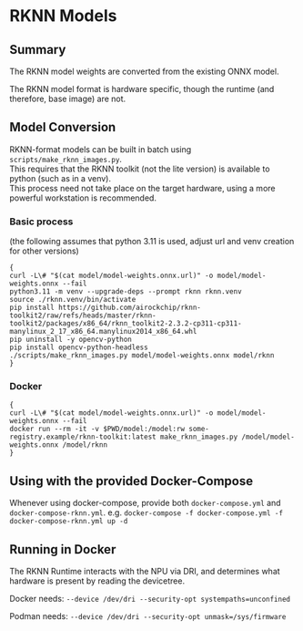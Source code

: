 # RKNN Models

## Summary
The RKNN model weights are converted from the existing ONNX model.

The RKNN model format is hardware specific, though the runtime (and therefore, base image) are not.

## Model Conversion
RKNN-format models can be built in batch using `scripts/make_rknn_images.py`.  
This requires that the RKNN toolkit (not the lite version) is available to python (such as in a venv).  
This process need not take place on the target hardware, using a more powerful workstation is recommended.

### Basic process
(the following assumes that python 3.11 is used, adjust url and venv creation for other versions)
```shell
{
curl -L\# "$(cat model/model-weights.onnx.url)" -o model/model-weights.onnx --fail
python3.11 -m venv --upgrade-deps --prompt rknn rknn.venv 
source ./rknn.venv/bin/activate
pip install https://github.com/airockchip/rknn-toolkit2/raw/refs/heads/master/rknn-toolkit2/packages/x86_64/rknn_toolkit2-2.3.2-cp311-cp311-manylinux_2_17_x86_64.manylinux2014_x86_64.whl
pip uninstall -y opencv-python
pip install opencv-python-headless
./scripts/make_rknn_images.py model/model-weights.onnx model/rknn
}
```

### Docker
```shell
{
curl -L\# "$(cat model/model-weights.onnx.url)" -o model/model-weights.onnx --fail
docker run --rm -it -v $PWD/model:/model:rw some-registry.example/rknn-toolkit:latest make_rknn_images.py /model/model-weights.onnx /model/rknn 
}
```

## Using with the provided Docker-Compose
Whenever using docker-compose, provide both `docker-compose.yml` and `docker-compose-rknn.yml`.
e.g. `docker-compose -f docker-compose.yml -f docker-compose-rknn.yml up -d`


## Running in Docker
The RKNN Runtime interacts with the NPU via DRI, and determines what hardware is present by reading the devicetree.

Docker needs: `--device /dev/dri --security-opt systempaths=unconfined`

Podman needs: `--device /dev/dri --security-opt unmask=/sys/firmware`